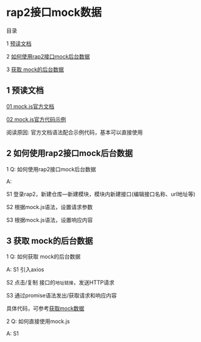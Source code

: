 ﻿# rap2接口mock数据

目录

1 [预读文档](#1)

2 [如何使用rap2接口mock后台数据](#2)

3 [获取 mock的后台数据](#3)


## <span id="1"> 1 预读文档 </span>

[01 mock.js官方文档](https://github.com/nuysoft/Mock/wiki/Syntax-Specification)

[02 mock.js官方代码示例](http://mockjs.com/examples.html#)

阅读原因: 官方文档语法配合示例代码，基本可以直接使用



## <span id="2"> 2 如何使用rap2接口mock后台数据 </span>

1 Q: 如何使用rap2接口mock后台数据

A:

S1 登录rap2，新建仓库—新建模块，模块内新建接口(编辑接口名称、url地址等)

S2 根据mock.js语法，设置请求参数

S3 根据mock.js语法，设置响应内容



## <span id="3"> 3 获取 mock的后台数据 </span>

1 Q: 如何获取 mock的后台数据

A:
S1 引入axios

S2 点击/复制 接口的`地址链接`，发送HTTP请求

S3 通过promise语法发出/获取请求和响应内容

具体代码，可参考[获取mock数据](https://github.com/gmYuan/Work-Code/blob/master/01%20Vue%E5%AE%9E%E7%8E%B0%E6%9C%89%E8%B5%9E%E5%95%86%E5%9F%8E/learn_mock/index.js)


2 Q: 如何直接使用mock.js

A:
S1 